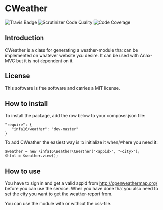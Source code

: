 # CWeather
![Travis Badge](https://travis-ci.org/infa16/php-owm-widget.svg?branch=master "Build status")
![Scrutinizer Code Quality](https://scrutinizer-ci.com/g/infa16/php-owm-widget/badges/quality-score.png?b=master)
![Code Coverage](https://scrutinizer-ci.com/g/infa16/php-owm-widget/badges/coverage.png?b=master)

## Introduction
CWeather is a class for generating a weather-module that can be implemented on
whatever website you desire. It can be used with Anax-MVC but it is not dependent on it. 

## License
This software is free software and carries a MIT license.

## How to install
To install the package, add the row below to your composer.json file:

```
"require": {
   "infa16/weather": "dev-master"
}
```

To add CWeather, the easiest way is to initialize it when/where you need it:

```
$weather = new \infa16\Weather\CWeather("<appid>", "<city>");
$html = $weather.view();
```


## How to use
You have to sign in and get a valid appid from http://openweathermap.org/
before you can use the service. When you have done that you also need to 
set the city you want to get the weather-report from.  

You can use the module with or without the css-file.
